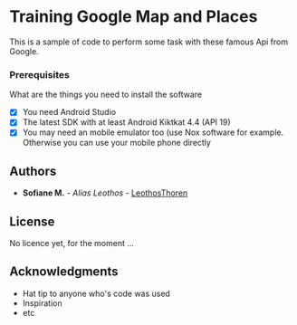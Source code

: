 # Training Google Map and Places

This is a sample of code to perform some task with these famous Api from Google.

### Prerequisites

What are the things you need to install the software

- [x] You need Android Studio
- [x] The latest SDK with at least Android Kiktkat 4.4 (API 19)
- [x] You may need an mobile emulator too (use Nox software for example. Otherwise you can use your mobile phone directly

## Authors

* **Sofiane M.** - *Alias Leothos* - [LeothosThoren](https://github.com/LeothosThoren)

## License

No licence yet, for the moment  ...

## Acknowledgments

* Hat tip to anyone who's code was used
* Inspiration
* etc
